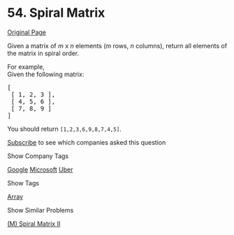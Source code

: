 # 54. Spiral Matrix

[Original Page](https://leetcode.com/problems/spiral-matrix/)

Given a matrix of _m_ x _n_ elements (_m_ rows, _n_ columns), return all elements of the matrix in spiral order.

For example,  
Given the following matrix:

<pre>[
 [ 1, 2, 3 ],
 [ 4, 5, 6 ],
 [ 7, 8, 9 ]
]
</pre>

You should return `[1,2,3,6,9,8,7,4,5]`.

<div>

[Subscribe](/subscribe/) to see which companies asked this question

</div>

<div>

<div id="company_tags" class="btn btn-xs btn-warning">Show Company Tags</div>

<span class="hidebutton">[Google](/company/google/) [Microsoft](/company/microsoft/) [Uber](/company/uber/)</span></div>

<div>

<div id="tags" class="btn btn-xs btn-warning">Show Tags</div>

<span class="hidebutton">[Array](/tag/array/)</span></div>

<div>

<div id="similar" class="btn btn-xs btn-warning">Show Similar Problems</div>

<span class="hidebutton">[(M) Spiral Matrix II](/problems/spiral-matrix-ii/)</span></div>